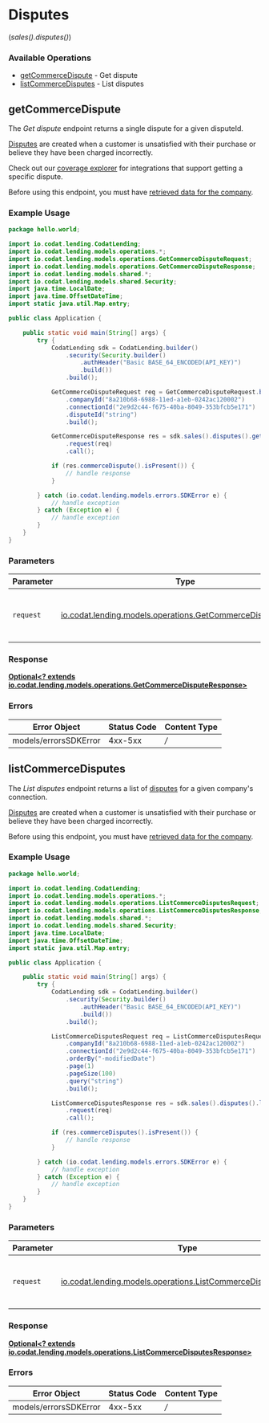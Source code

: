 # Disputes
(*sales().disputes()*)

### Available Operations

* [getCommerceDispute](#getcommercedispute) - Get dispute
* [listCommerceDisputes](#listcommercedisputes) - List disputes

## getCommerceDispute

The *Get dispute* endpoint returns a single dispute for a given disputeId.

[Disputes](https://docs.codat.io/lending-api#/schemas/Dispute) are created when a customer is unsatisfied with their purchase or believe they have been charged incorrectly.

Check out our [coverage explorer](https://knowledge.codat.io/supported-features/commerce?view=tab-by-data-type&dataType=commerce-disputes) for integrations that support getting a specific dispute.

Before using this endpoint, you must have [retrieved data for the company](https://docs.codat.io/lending-api#/operations/refresh-company-data).


### Example Usage

```java
package hello.world;

import io.codat.lending.CodatLending;
import io.codat.lending.models.operations.*;
import io.codat.lending.models.operations.GetCommerceDisputeRequest;
import io.codat.lending.models.operations.GetCommerceDisputeResponse;
import io.codat.lending.models.shared.*;
import io.codat.lending.models.shared.Security;
import java.time.LocalDate;
import java.time.OffsetDateTime;
import static java.util.Map.entry;

public class Application {

    public static void main(String[] args) {
        try {
            CodatLending sdk = CodatLending.builder()
                .security(Security.builder()
                    .authHeader("Basic BASE_64_ENCODED(API_KEY)")
                    .build())
                .build();

            GetCommerceDisputeRequest req = GetCommerceDisputeRequest.builder()
                .companyId("8a210b68-6988-11ed-a1eb-0242ac120002")
                .connectionId("2e9d2c44-f675-40ba-8049-353bfcb5e171")
                .disputeId("string")
                .build();

            GetCommerceDisputeResponse res = sdk.sales().disputes().getCommerceDispute()
                .request(req)
                .call();

            if (res.commerceDispute().isPresent()) {
                // handle response
            }

        } catch (io.codat.lending.models.errors.SDKError e) {
            // handle exception
        } catch (Exception e) {
            // handle exception
        }
    }
}
```

### Parameters

| Parameter                                                                                                            | Type                                                                                                                 | Required                                                                                                             | Description                                                                                                          |
| -------------------------------------------------------------------------------------------------------------------- | -------------------------------------------------------------------------------------------------------------------- | -------------------------------------------------------------------------------------------------------------------- | -------------------------------------------------------------------------------------------------------------------- |
| `request`                                                                                                            | [io.codat.lending.models.operations.GetCommerceDisputeRequest](../../models/operations/GetCommerceDisputeRequest.md) | :heavy_check_mark:                                                                                                   | The request object to use for the request.                                                                           |


### Response

**[Optional<? extends io.codat.lending.models.operations.GetCommerceDisputeResponse>](../../models/operations/GetCommerceDisputeResponse.md)**
### Errors

| Error Object          | Status Code           | Content Type          |
| --------------------- | --------------------- | --------------------- |
| models/errorsSDKError | 4xx-5xx               | */*                   |

## listCommerceDisputes

The *List disputes* endpoint returns a list of [disputes](https://docs.codat.io/lending-api#/schemas/Dispute) for a given company's connection.

[Disputes](https://docs.codat.io/lending-api#/schemas/Dispute) are created when a customer is unsatisfied with their purchase or believe they have been charged incorrectly.

Before using this endpoint, you must have [retrieved data for the company](https://docs.codat.io/lending-api#/operations/refresh-company-data).
    

### Example Usage

```java
package hello.world;

import io.codat.lending.CodatLending;
import io.codat.lending.models.operations.*;
import io.codat.lending.models.operations.ListCommerceDisputesRequest;
import io.codat.lending.models.operations.ListCommerceDisputesResponse;
import io.codat.lending.models.shared.*;
import io.codat.lending.models.shared.Security;
import java.time.LocalDate;
import java.time.OffsetDateTime;
import static java.util.Map.entry;

public class Application {

    public static void main(String[] args) {
        try {
            CodatLending sdk = CodatLending.builder()
                .security(Security.builder()
                    .authHeader("Basic BASE_64_ENCODED(API_KEY)")
                    .build())
                .build();

            ListCommerceDisputesRequest req = ListCommerceDisputesRequest.builder()
                .companyId("8a210b68-6988-11ed-a1eb-0242ac120002")
                .connectionId("2e9d2c44-f675-40ba-8049-353bfcb5e171")
                .orderBy("-modifiedDate")
                .page(1)
                .pageSize(100)
                .query("string")
                .build();

            ListCommerceDisputesResponse res = sdk.sales().disputes().listCommerceDisputes()
                .request(req)
                .call();

            if (res.commerceDisputes().isPresent()) {
                // handle response
            }

        } catch (io.codat.lending.models.errors.SDKError e) {
            // handle exception
        } catch (Exception e) {
            // handle exception
        }
    }
}
```

### Parameters

| Parameter                                                                                                                | Type                                                                                                                     | Required                                                                                                                 | Description                                                                                                              |
| ------------------------------------------------------------------------------------------------------------------------ | ------------------------------------------------------------------------------------------------------------------------ | ------------------------------------------------------------------------------------------------------------------------ | ------------------------------------------------------------------------------------------------------------------------ |
| `request`                                                                                                                | [io.codat.lending.models.operations.ListCommerceDisputesRequest](../../models/operations/ListCommerceDisputesRequest.md) | :heavy_check_mark:                                                                                                       | The request object to use for the request.                                                                               |


### Response

**[Optional<? extends io.codat.lending.models.operations.ListCommerceDisputesResponse>](../../models/operations/ListCommerceDisputesResponse.md)**
### Errors

| Error Object          | Status Code           | Content Type          |
| --------------------- | --------------------- | --------------------- |
| models/errorsSDKError | 4xx-5xx               | */*                   |
